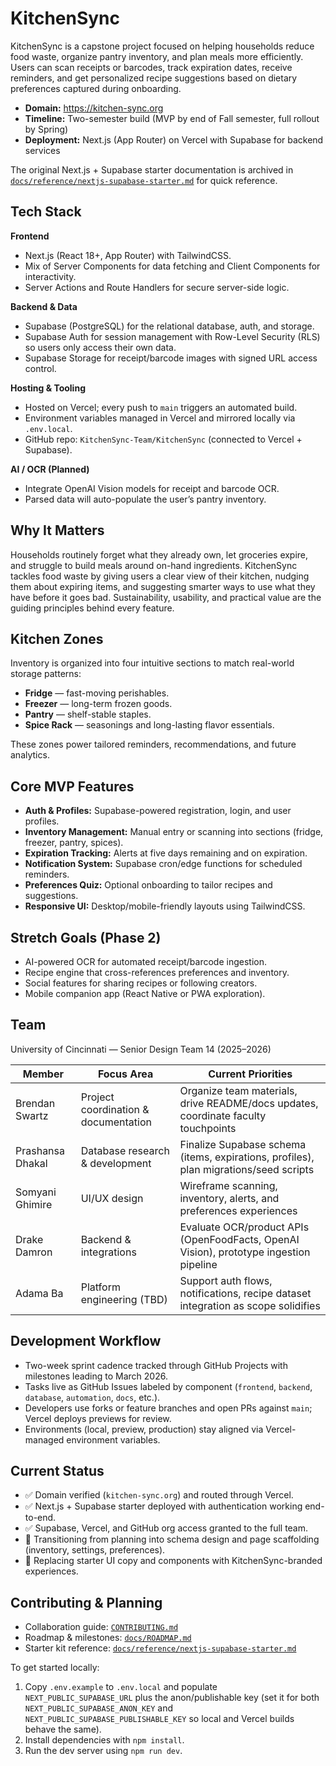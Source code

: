 # KitchenSync

KitchenSync is a capstone project focused on helping households reduce food waste, organize pantry inventory, and plan meals more efficiently. Users can scan receipts or barcodes, track expiration dates, receive reminders, and get personalized recipe suggestions based on dietary preferences captured during onboarding.

- **Domain:** https://kitchen-sync.org
- **Timeline:** Two-semester build (MVP by end of Fall semester, full rollout by Spring)
- **Deployment:** Next.js (App Router) on Vercel with Supabase for backend services

The original Next.js + Supabase starter documentation is archived in [`docs/reference/nextjs-supabase-starter.md`](docs/reference/nextjs-supabase-starter.md) for quick reference.

## Tech Stack

**Frontend**
- Next.js (React 18+, App Router) with TailwindCSS.
- Mix of Server Components for data fetching and Client Components for interactivity.
- Server Actions and Route Handlers for secure server-side logic.

**Backend & Data**
- Supabase (PostgreSQL) for the relational database, auth, and storage.
- Supabase Auth for session management with Row-Level Security (RLS) so users only access their own data.
- Supabase Storage for receipt/barcode images with signed URL access control.

**Hosting & Tooling**
- Hosted on Vercel; every push to `main` triggers an automated build.
- Environment variables managed in Vercel and mirrored locally via `.env.local`.
- GitHub repo: `KitchenSync-Team/KitchenSync` (connected to Vercel + Supabase).

**AI / OCR (Planned)**
- Integrate OpenAI Vision models for receipt and barcode OCR.
- Parsed data will auto-populate the user’s pantry inventory.

## Why It Matters

Households routinely forget what they already own, let groceries expire, and struggle to build meals around on-hand ingredients. KitchenSync tackles food waste by giving users a clear view of their kitchen, nudging them about expiring items, and suggesting smarter ways to use what they have before it goes bad. Sustainability, usability, and practical value are the guiding principles behind every feature.

## Kitchen Zones

Inventory is organized into four intuitive sections to match real-world storage patterns:

- **Fridge** — fast-moving perishables.
- **Freezer** — long-term frozen goods.
- **Pantry** — shelf-stable staples.
- **Spice Rack** — seasonings and long-lasting flavor essentials.

These zones power tailored reminders, recommendations, and future analytics.

## Core MVP Features

- **Auth & Profiles:** Supabase-powered registration, login, and user profiles.
- **Inventory Management:** Manual entry or scanning into sections (fridge, freezer, pantry, spices).
- **Expiration Tracking:** Alerts at five days remaining and on expiration.
- **Notification System:** Supabase cron/edge functions for scheduled reminders.
- **Preferences Quiz:** Optional onboarding to tailor recipes and suggestions.
- **Responsive UI:** Desktop/mobile-friendly layouts using TailwindCSS.

## Stretch Goals (Phase 2)

- AI-powered OCR for automated receipt/barcode ingestion.
- Recipe engine that cross-references preferences and inventory.
- Social features for sharing recipes or following creators.
- Mobile companion app (React Native or PWA exploration).

## Team

University of Cincinnati — Senior Design Team 14 (2025–2026)

| Member | Focus Area | Current Priorities |
| --- | --- | --- |
| Brendan Swartz | Project coordination & documentation | Organize team materials, drive README/docs updates, coordinate faculty touchpoints |
| Prashansa Dhakal | Database research & development | Finalize Supabase schema (items, expirations, profiles), plan migrations/seed scripts |
| Somyani Ghimire | UI/UX design | Wireframe scanning, inventory, alerts, and preferences experiences |
| Drake Damron | Backend & integrations | Evaluate OCR/product APIs (OpenFoodFacts, OpenAI Vision), prototype ingestion pipeline |
| Adama Ba | Platform engineering (TBD) | Support auth flows, notifications, recipe dataset integration as scope solidifies |

## Development Workflow

- Two-week sprint cadence tracked through GitHub Projects with milestones leading to March 2026.
- Tasks live as GitHub Issues labeled by component (`frontend`, `backend`, `database`, `automation`, `docs`, etc.).
- Developers use forks or feature branches and open PRs against `main`; Vercel deploys previews for review.
- Environments (local, preview, production) stay aligned via Vercel-managed environment variables.

## Current Status

- ✅ Domain verified (`kitchen-sync.org`) and routed through Vercel.
- ✅ Next.js + Supabase starter deployed with authentication working end-to-end.
- ✅ Supabase, Vercel, and GitHub org access granted to the full team.
- 🚧 Transitioning from planning into schema design and page scaffolding (inventory, settings, preferences).
- 🚧 Replacing starter UI copy and components with KitchenSync-branded experiences.

## Contributing & Planning

- Collaboration guide: [`CONTRIBUTING.md`](CONTRIBUTING.md)
- Roadmap & milestones: [`docs/ROADMAP.md`](docs/ROADMAP.md)
- Starter kit reference: [`docs/reference/nextjs-supabase-starter.md`](docs/reference/nextjs-supabase-starter.md)

To get started locally:

1. Copy `.env.example` to `.env.local` and populate `NEXT_PUBLIC_SUPABASE_URL` plus the anon/publishable key (set it for both `NEXT_PUBLIC_SUPABASE_ANON_KEY` and `NEXT_PUBLIC_SUPABASE_PUBLISHABLE_KEY` so local and Vercel builds behave the same).
2. Install dependencies with `npm install`.
3. Run the dev server using `npm run dev`.
